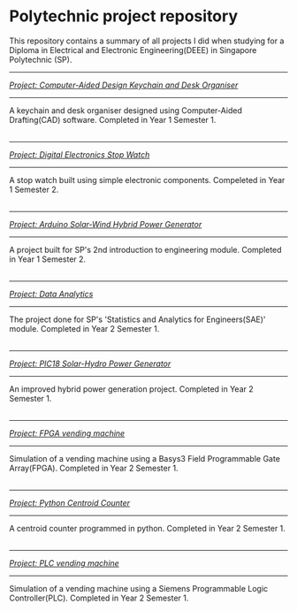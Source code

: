 # Polytechnic project repository
This repository contains a summary of all projects I did when studying for a Diploma in Electrical and Electronic Engineering(DEEE) in Singapore Polytechnic (SP).

***
<cite><a href="https://github.com/khkhiu/Polytechnic_project_repository/tree/main/Computer-Aided_Design_Keychain_and_Desk_Organiser">Project: Computer-Aided Design Keychain and Desk Organiser</a></cite>
***
A keychain and desk organiser designed using Computer-Aided Drafting(CAD) software. Completed in Year 1 Semester 1. 
<br>
<br>

***
<cite><a href="https://github.com/khkhiu/Polytechnic_project_repository/tree/main/Digital_Electronics_Stop_Watch">Project: Digital Electronics Stop Watch</a></cite>
***
A stop watch built using simple electronic components. Compeleted in Year 1 Semester 2.
<br>
<br>

***
<cite><a href="https://github.com/khkhiu/Polytechnic_project_repository/tree/main/Arduino_Solar-Wind_Hybrid_Power_Generator">Project: Arduino Solar-Wind Hybrid Power Generator</a></cite>
***
A project built for SP's 2nd introduction to engineering module. Completed in Year 1 Semester 2.
<br>
<br>

***
<cite><a href="https://github.com/khkhiu/Polytechnic_project_repository/tree/main/Data_analytics_with_Knime">Project: Data Analytics</a></cite>
***
The project done for SP's 'Statistics and Analytics for Engineers(SAE)' module. Completed in Year 2 Semester 1.
<br>
<br>

***
<cite><a href="https://github.com/khkhiu/Polytechnic_project_repository/tree/main/PIC18_Microcontroller_Solar-Hydro_Hybrid_Power_Generator">Project: PIC18 Solar-Hydro Power Generator</a></cite>
***
An improved hybrid power generation project. Completed in Year 2 Semester 1.
<br>
<br>

***
<cite><a href="https://github.com/khkhiu/Polytechnic_project_repository/tree/main/FPGA_Vending_Machine">Project: FPGA vending machine</a></cite>
***
Simulation of a vending machine using a Basys3 Field Programmable Gate Array(FPGA). Completed in Year 2 Semester 1.
<br>
<br>

***
<cite><a href="https://github.com/khkhiu/Polytechnic_project_repository/tree/main/Centroid_Counter_using_OpenCV_in_Python">Project: Python Centroid Counter</a></cite>
***
A centroid counter programmed in python. Completed in Year 2 Semester 1.
<br>
<br>

***
<cite><a href="https://github.com/khkhiu/Polytechnic_project_repository/tree/main/Programmable_Logic_Controller_Vending_Machine">Project: PLC vending machine</a></cite>
***
Simulation of a vending machine using a Siemens Programmable Logic Controller(PLC). Completed in Year 2 Semester 1.
